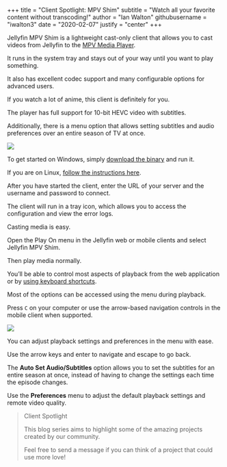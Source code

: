+++
title = "Client Spotlight: MPV Shim"
subtitle = "Watch all your favorite content without transcoding!"
author = "Ian Walton"
githubusername = "iwalton3"
date = "2020-02-07"
justify = "center"
+++

Jellyfin MPV Shim is a lightweight cast-only client that allows you to cast videos from Jellyfin to the <a href="https://mpv.io/">MPV Media Player</a>.
<!--more-->
It runs in the system tray and stays out of your way until you want to play something.

It also has excellent codec support and many configurable options for advanced users.


If you watch a lot of anime, this client is definitely for you.

The player has full support for 10-bit HEVC video with subtitles.

Additionally, there is a menu option that allows setting subtitles and audio preferences over an entire season of TV at once.


<img src="/images/mpv-shim/blender.png" name="Interface" />


To get started on Windows, simply <a href="https://github.com/iwalton3/jellyfin-mpv-shim/releases">download the binary</a> and run it.

If you are on Linux, <a href="https://github.com/iwalton3/jellyfin-mpv-shim/blob/master/README.md#linux-installation">follow the instructions here</a>.

After you have started the client, enter the URL of your server and the username and password to connect.

The client will run in a tray icon, which allows you to access the configuration and view the error logs.


Casting media is easy.

Open the Play On menu in the Jellyfin web or mobile clients and select Jellyfin MPV Shim.

Then play media normally.

You’ll be able to control most aspects of playback from the web application or by <a href="https://github.com/iwalton3/jellyfin-mpv-shim#keyboard-shortcuts">using keyboard shortcuts</a>.

Most of the options can be accessed using the menu during playback.

Press `C` on your computer or use the arrow-based navigation controls in the mobile client when supported.


<img src="/images/mpg-shim/menu.png" name="Configuration Menu" />


You can adjust playback settings and preferences in the menu with ease.

Use the arrow keys and enter to navigate and escape to go back.

The **Auto Set Audio/Subtitles** option allows you to set the subtitles for an entire season at once, instead of having to change the settings each time the episode changes.

Use the **Preferences** menu to adjust the default playback settings and remote video quality.

> Client Spotlight
>
> This blog series aims to highlight some of the amazing projects created by our community.
>
> Feel free to send a message if you can think of a project that could use more love!

